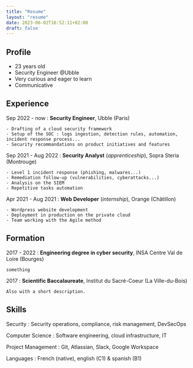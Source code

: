 ```yaml
---
title: "Resume"
layout: "resume"
date: 2023-06-02T16:52:11+02:00
draft: false
---
```


## Profile

- 23 years old
- Security Engineer @Ubble
- Very curious and eager to learn
- Communicative

## Experience

Sep 2022 - now
:   **Security Engineer**, Ubble (Paris)

    - Drafting of a cloud security framework
    - Setup of the SOC : logs ingestion, detection rules, automation, incident response process...
    - Security recommandations on product initiatives and features

Sep 2021 - Aug 2022
:   **Security Analyst** (*apprenticeship*), Sopra Steria (Montrouge)

    - Level 1 incident response (phishing, malwares...)
    - Remediation follow-up (vulnerabilities, cyberattacks...)
    - Analysis on the SIEM
    - Repetitive tasks automation

Apr 2021 - Aug 2021
:   **Web Developer** (*internship*), Orange (Châtillon)

    - Wordpress website development
    - Deployment in production on the private cloud
    - Team working with the Agile method

## Formation

2017 - 2022
:   **Engineering degree in cyber security**, INSA Centre Val de Loire (Bourges)

    something

2017
:   **Scientific Baccalaureate**, Institut du Sacré-Coeur (La Ville-du-Bois)

    Also with a short description.

## Skills

Security
:   Security operations, compliance, risk management, DevSecOps

Computer Science
:   Software engineering, cloud infrastructure, IT

Project Management
:   Git, Atlassian, Slack, Google Workspace

Languages
:   French (native), english (C1) & spanish (B1)
